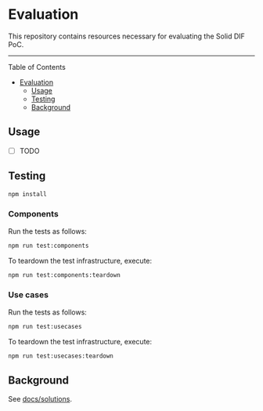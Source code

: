 <!-- omit in toc -->

# Evaluation

This repository contains resources necessary for evaluating the Solid DIF PoC.

---
Table of Contents

- [Evaluation](#evaluation)
    - [Usage](#usage)
    - [Testing](#testing)
    - [Background](#background)

## Usage

- [ ] TODO

## Testing

```bash
npm install
```

### Components

Run the tests as follows:

```bash
npm run test:components
```

To teardown the test infrastructure, execute:

```bash
npm run test:components:teardown
```

### Use cases

Run the tests as follows:

```bash
npm run test:usecases
```

To teardown the test infrastructure, execute:

```bash
npm run test:usecases:teardown
```

## Background

See [docs/solutions](docs/solutions.md).
